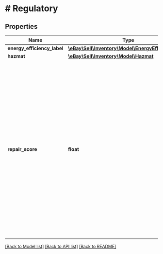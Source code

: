 # # Regulatory

## Properties

Name | Type | Description | Notes
------------ | ------------- | ------------- | -------------
**energy_efficiency_label** | [**\eBay\Sell\Inventory\Model\EnergyEfficiencyLabel**](EnergyEfficiencyLabel.md) |  | [optional]
**hazmat** | [**\eBay\Sell\Inventory\Model\Hazmat**](Hazmat.md) |  | [optional]
**repair_score** | **float** | This field represents the repair index for the listing.&lt;br&gt;&lt;br&gt;The repair index identifies the manufacturer&#39;s repair score for a product (i.e., how easy is it to repair the product.) This field is a floating point value between 0.0 (i.e., difficult to repair,) and 10.0 (i.e., easily repaired.)&lt;br&gt;&lt;br&gt;The format for &lt;b&gt;repairScore&lt;/b&gt; is limited to one decimal place. For example:&lt;ul&gt;&lt;li&gt;&lt;code&gt;7.9&lt;/code&gt; and &lt;code&gt;0.0&lt;/code&gt; are both valid scores&lt;/li&gt;&lt;li&gt;&lt;code&gt;5.645&lt;/code&gt; and &lt;code&gt;2.10&lt;/code&gt; are both invalid scores&lt;/li&gt;&lt;/ul&gt; | [optional]

[[Back to Model list]](../../README.md#models) [[Back to API list]](../../README.md#endpoints) [[Back to README]](../../README.md)
